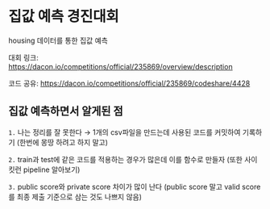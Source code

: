 # 집값 예측 경진대회

housing 데이터를 통한 집값 예측

대회 링크: https://dacon.io/competitions/official/235869/overview/description

코드 공유: https://dacon.io/competitions/official/235869/codeshare/4428

## 집값 예측하면서 알게된 점 

`1.` 나는 정리를 잘 못한다 $\to$ 1개의 csv파일을 만드는데 사용된 코드를 커밋하여 기록하기 (한번에 몽땅 하려고 하지 말고)

`2.` train과 test에 같은 코드를 적용하는 경우가 많은데 이를 함수로 만들자 (또한 사이킷런 pipeline 알아보기)

`3.` public score와 private score 차이가 많이 난다 (public score 말고 valid score를 최종 제출 기준으로 삼는 것도 나쁘지 않음)  
